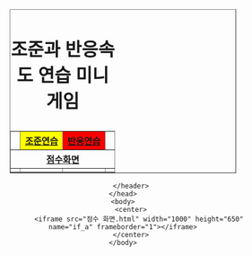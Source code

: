 <html>
    <head>
        <meta charset="utf-8">
        <title> 조준과 반응속도 연습 미니게임 </title>
        <header>
            <center>
                <table border="1" style="width:80%">
                        <caption> <h1> 조준과 반응속도 연습 미니게임 </h1> </caption>
                        <tr>
                            <td></td>
                            <th rowspan="2" style="color: black; background-color: yellow"> <a href="조준바탕 - 중.html" target="if_a">조준연습</a> </th>
                            <th rowspan="2" style="color: blue; background-color: red"> <a href="반응바탕 - 중.html" target="if_a">반응연습</a> </th>
                            <td></td>
                        </tr>
                        <tr></tr>
                        <tr>
                            <th colspan="4"> <a href="점수 화면.html" target="if_a">점수화면</a> </th>
                        </tr>
                        <tr>
                            <td></td>
                            <td></td>
                            <td></td>
                            <td></td>
                        </tr>
                </table>
            </center>

        </header>
    </head>
    <body>
        <center>
            <iframe src="점수 화면.html" width="1000" height="650" name="if_a" frameborder="1"></iframe>
        </center>
    </body>
</html>
